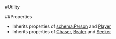 #Utility

##Properties
* Inherits properties of [schema:Person](http://schema.org/Person) and [Player](Player.md)
* Inherits properties of [Chaser](Chaser.md), [Beater](Beater.md) and [Seeker](Seeker.md)